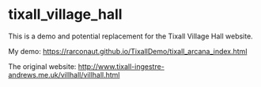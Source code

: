 # tixall_village_hall
This is a demo and potential replacement for the Tixall Village Hall website.

My demo: https://rarconaut.github.io/TixallDemo/tixall_arcana_index.html

The original website: http://www.tixall-ingestre-andrews.me.uk/villhall/villhall.html
